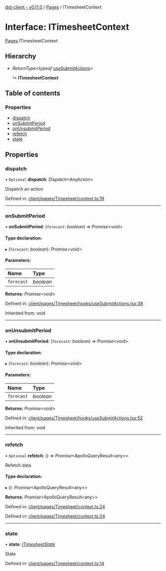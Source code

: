 [did-client - v0.11.0](../README.md) / [Pages](../modules/pages.md) / ITimesheetContext

# Interface: ITimesheetContext

[Pages](../modules/pages.md).ITimesheetContext

## Hierarchy

* *ReturnType*<*typeof* [*useSubmitActions*](../modules/pages.md#usesubmitactions)\>

  ↳ **ITimesheetContext**

## Table of contents

### Properties

- [dispatch](pages.itimesheetcontext.md#dispatch)
- [onSubmitPeriod](pages.itimesheetcontext.md#onsubmitperiod)
- [onUnsubmitPeriod](pages.itimesheetcontext.md#onunsubmitperiod)
- [refetch](pages.itimesheetcontext.md#refetch)
- [state](pages.itimesheetcontext.md#state)

## Properties

### dispatch

• `Optional` **dispatch**: *Dispatch*<AnyAction\>

Dispatch an action

Defined in: [client/pages/Timesheet/context.ts:19](https://github.com/Puzzlepart/did/blob/dev/client/pages/Timesheet/context.ts#L19)

___

### onSubmitPeriod

• **onSubmitPeriod**: (`forecast`: *boolean*) => *Promise*<void\>

#### Type declaration:

▸ (`forecast`: *boolean*): *Promise*<void\>

#### Parameters:

Name | Type |
:------ | :------ |
`forecast` | *boolean* |

**Returns:** *Promise*<void\>

Defined in: [client/pages/Timesheet/hooks/useSubmitActions.tsx:38](https://github.com/Puzzlepart/did/blob/dev/client/pages/Timesheet/hooks/useSubmitActions.tsx#L38)

Inherited from: void

___

### onUnsubmitPeriod

• **onUnsubmitPeriod**: (`forecast`: *boolean*) => *Promise*<void\>

#### Type declaration:

▸ (`forecast`: *boolean*): *Promise*<void\>

#### Parameters:

Name | Type |
:------ | :------ |
`forecast` | *boolean* |

**Returns:** *Promise*<void\>

Defined in: [client/pages/Timesheet/hooks/useSubmitActions.tsx:52](https://github.com/Puzzlepart/did/blob/dev/client/pages/Timesheet/hooks/useSubmitActions.tsx#L52)

Inherited from: void

___

### refetch

• `Optional` **refetch**: () => *Promise*<ApolloQueryResult<any\>\>

Refetch data

#### Type declaration:

▸ (): *Promise*<ApolloQueryResult<any\>\>

**Returns:** *Promise*<ApolloQueryResult<any\>\>

Defined in: [client/pages/Timesheet/context.ts:24](https://github.com/Puzzlepart/did/blob/dev/client/pages/Timesheet/context.ts#L24)

Defined in: [client/pages/Timesheet/context.ts:24](https://github.com/Puzzlepart/did/blob/dev/client/pages/Timesheet/context.ts#L24)

___

### state

• **state**: [*ITimesheetState*](pages.itimesheetstate.md)

State

Defined in: [client/pages/Timesheet/context.ts:14](https://github.com/Puzzlepart/did/blob/dev/client/pages/Timesheet/context.ts#L14)
